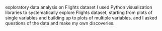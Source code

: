 
exploratory data analysis on Flights dataset I used Python visualization libraries to systematically explore Flights dataset, starting from plots of single variables and building up to plots of multiple variables. and I asked questions of the data and make my own discoveries. 
